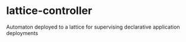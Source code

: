 # lattice-controller
Automaton deployed to a lattice for supervising declarative application deployments

